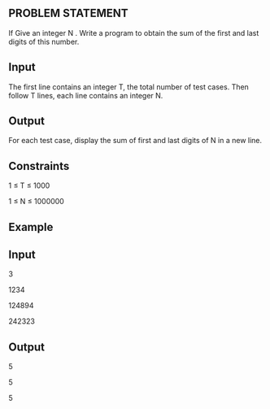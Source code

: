 ## PROBLEM STATEMENT
If Give an integer N . Write a program to obtain the sum of the first and last digits of this number.

## Input
The first line contains an integer T, the total number of test cases. Then follow T lines, each line contains an integer N.

## Output
For each test case, display the sum of first and last digits of N in a new line.

## Constraints
1 ≤ T ≤ 1000

1 ≤ N ≤ 1000000

## Example

## Input
3 

1234

124894

242323

## Output

5

5

5
